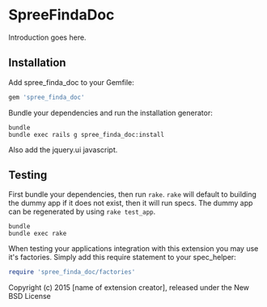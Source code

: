 SpreeFindaDoc
===============

Introduction goes here.

Installation
------------

Add spree_finda_doc to your Gemfile:

```ruby
gem 'spree_finda_doc'
```

Bundle your dependencies and run the installation generator:

```shell
bundle
bundle exec rails g spree_finda_doc:install
```

Also add the jquery.ui javascript.

Testing
-------

First bundle your dependencies, then run `rake`. `rake` will default to building the dummy app if it does not exist, then it will run specs. The dummy app can be regenerated by using `rake test_app`.

```shell
bundle
bundle exec rake
```

When testing your applications integration with this extension you may use it's factories.
Simply add this require statement to your spec_helper:

```ruby
require 'spree_finda_doc/factories'
```

Copyright (c) 2015 [name of extension creator], released under the New BSD License

